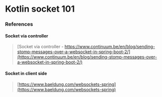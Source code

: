 # Kotlin socket 101

### References

#### Socket via controller
> [Socket via controller - https://www.continuum.be/en/blog/sending-stomp-messages-over-a-websocket-in-spring-boot-2/](https://www.continuum.be/en/blog/sending-stomp-messages-over-a-websocket-in-spring-boot-2/)

#### Socket in client side
> [https://www.baeldung.com/websockets-spring](https://www.baeldung.com/websockets-spring)